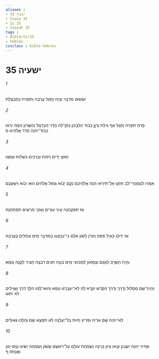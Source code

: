 ```yaml
---
aliases : 
- ישעיה 35
- Isaïe 35
- Is 35
- Isaiah 35
tags : 
- Bible/Is/35
- hébreu
cssclass : bible-hébreu
---
```


# ישעיה 35

###### 1
יְשֻׂשׂוּם מִדְבָּר וְצִיָּה וְתָגֵל עֲרָבָה וְתִפְרַח כַּחֲבַצָּלֶת׃
###### 2
פָּרֹחַ תִּפְרַח וְתָגֵל אַף גִּילַת וְרַןֵּן כְּבֹוד הַלְּבָנֹון נִתַּן־לָהּ הֲדַר הַכַּרְמֶל וְהַשָּׁרֹון הֵמָּה יִרְאוּ כְבֹוד־יְהוָה הֲדַר אֱלֹהֵינוּ׃ ס
###### 3
חַזְּקוּ יָדַיִם רָפֹות וּבִרְכַּיִם כֹּשְׁלֹות אַמֵּצוּ׃
###### 4
אִמְרוּ לְנִמְהֲרֵי־לֵב חִזְקוּ אַל־תִּירָאוּ הִנֵּה אֱלֹהֵיכֶם נָקָם יָבֹוא גְּמוּל אֱלֹהִים הוּא יָבֹוא וְיֹשַׁעֲכֶם׃
###### 5
אָז תִּפָּקַחְנָה עֵינֵי עִוְרִים וְאָזְנֵי חֵרְשִׁים תִּפָּתַחְנָה׃
###### 6
אָז יְדַלֵּג כָּאַיָּל פִּסֵּחַ וְתָרֹן לְשֹׁון אִלֵּם כִּי־נִבְקְעוּ בַמִּדְבָּר מַיִם וּנְחָלִים בָּעֲרָבָה׃
###### 7
וְהָיָה הַשָּׁרָב לַאֲגַם וְצִמָּאֹון לְמַבּוּעֵי מָיִם בִּנְוֵה תַנִּים רִבְצָהּ חָצִיר לְקָנֶה וָגֹמֶא׃
###### 8
וְהָיָה־שָׁם מַסְלוּל וָדֶרֶךְ וְדֶרֶךְ הַקֹּדֶשׁ יִקָּרֵא לָהּ לֹא־יַעַבְרֶנּוּ טָמֵא וְהוּא־לָמֹו הֹלֵךְ דֶּרֶךְ וֶאֱוִילִים לֹא יִתְעוּ׃
###### 9
לֹא־יִהְיֶה שָׁם אַרְיֵה וּפְרִיץ חַיֹּות בַּל־יַעֲלֶנָּה לֹא תִמָּצֵא שָׁם וְהָלְכוּ גְּאוּלִים׃
###### 10
וּפְדוּיֵי יְהוָה יְשֻׁבוּן וּבָאוּ צִיֹּון בְּרִנָּה וְשִׂמְחַת עֹולָם עַל־רֹאשָׁם שָׂשֹׂון וְשִׂמְחָה יַשִּׂיגוּ וְנָסוּ יָגֹון וַאֲנָחָה׃ ף
